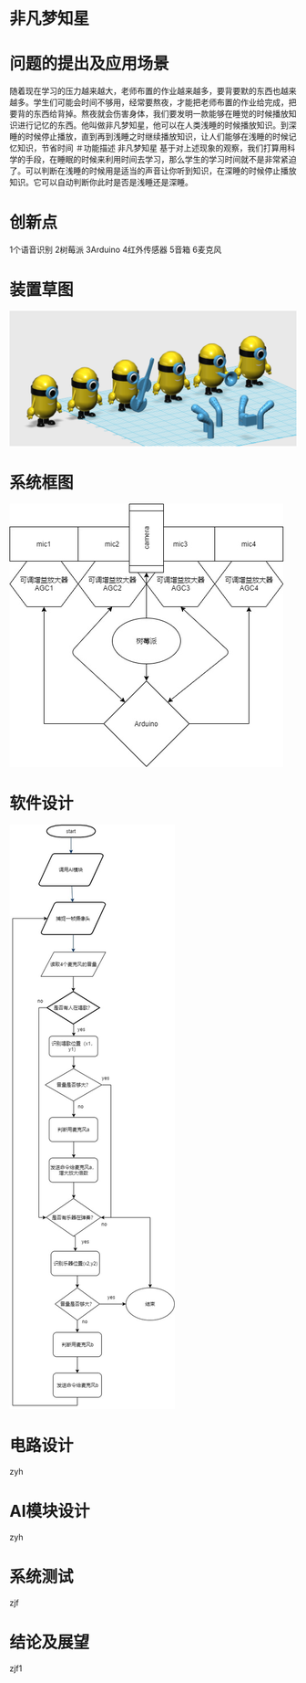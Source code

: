 # 非凡梦知星

# 问题的提出及应用场景
随着现在学习的压力越来越大，老师布置的作业越来越多，要背要默的东西也越来越多。学生们可能会时间不够用，经常要熬夜，才能把老师布置的作业给完成，把要背的东西给背掉。熬夜就会伤害身体，我们要发明一款能够在睡觉的时候播放知识进行记忆的东西。他叫做非凡梦知星，他可以在人类浅睡的时候播放知识。到深睡的时候停止播放，直到再到浅睡之时继续播放知识，让人们能够在浅睡的时候记忆知识，节省时间
＃功能描述
非凡梦知星
基于对上述现象的观察，我们打算用科学的手段，在睡眠的时候来利用时间去学习，那么学生的学习时间就不是非常紧迫了。可以判断在浅睡的时候用是适当的声音让你听到知识，在深睡的时候停止播放知识。它可以自动判断你此时是否是浅睡还是深睡。

# 创新点

1个语音识别 
2树莓派
3Arduino
4红外传感器
5音箱
6麦克风


# 装置草图
  ![](https://github.com/castic2020/actormic/blob/master/%E5%BE%AE%E4%BF%A1%E5%9B%BE%E7%89%87_20191222165610.jpg)

# 系统框图
   ![](https://github.com/castic2020/actormic/blob/master/%E6%BC%94%E5%A5%8F%E8%80%85%E6%99%BA%E8%83%BD%E8%AF%86%E5%88%AB%E9%BA%A6%E5%85%8B%E9%A3%8E.jpg)


# 软件设计
   ![](https://github.com/castic2020/actormic/blob/master/%E8%BD%AF%E4%BB%B6%E8%AE%BE%E8%AE%A1.jpg)


# 电路设计
   zyh


# AI模块设计
   zyh


# 系统测试
   zjf


# 结论及展望
   zjf1

